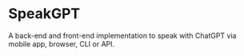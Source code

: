 # SpeakGPT
A back-end and front-end implementation to speak with ChatGPT via mobile app, browser, CLI or API.